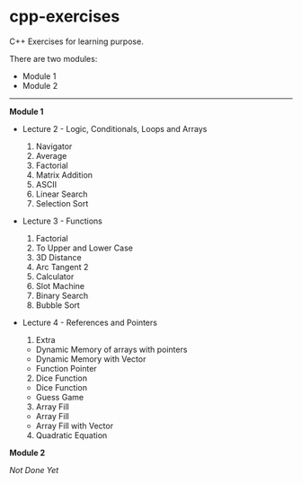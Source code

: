 # cpp-exercises
C++ Exercises for learning purpose.

There are two modules:
* Module 1
* Module 2

---

**Module 1**
* Lecture 2 - Logic, Conditionals, Loops and Arrays
  1. Navigator
  2. Average
  3. Factorial
  4. Matrix Addition
  5. ASCII
  6. Linear Search
  7. Selection Sort


* Lecture 3 - Functions
  1. Factorial
  2. To Upper and Lower Case
  3. 3D Distance
  4. Arc Tangent 2
  5. Calculator
  6. Slot Machine
  7. Binary Search
  8. Bubble Sort


* Lecture 4 - References and Pointers
  1. Extra
    * Dynamic Memory of arrays with pointers
    * Dynamic Memory with Vector
    * Function Pointer
  2. Dice Function
    * Dice Function
    * Guess Game
  3. Array Fill
    * Array Fill
    * Array Fill with Vector
  4. Quadratic Equation


**Module 2**

*Not Done Yet*
